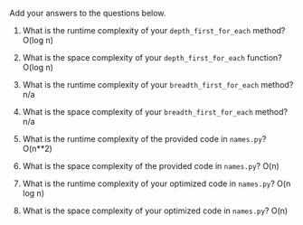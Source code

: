 Add your answers to the questions below.

1. What is the runtime complexity of your `depth_first_for_each` method?
   O(log n)

2. What is the space complexity of your `depth_first_for_each` function?
   O(log n)

3. What is the runtime complexity of your `breadth_first_for_each` method?
   n/a
4. What is the space complexity of your `breadth_first_for_each` method?
   n/a

5) What is the runtime complexity of the provided code in `names.py`?
   O(n\*\*2)
6) What is the space complexity of the provided code in `names.py`?
   O(n)

7) What is the runtime complexity of your optimized code in `names.py`?
   O(n log n)

8) What is the space complexity of your optimized code in `names.py`?
   O(n)
